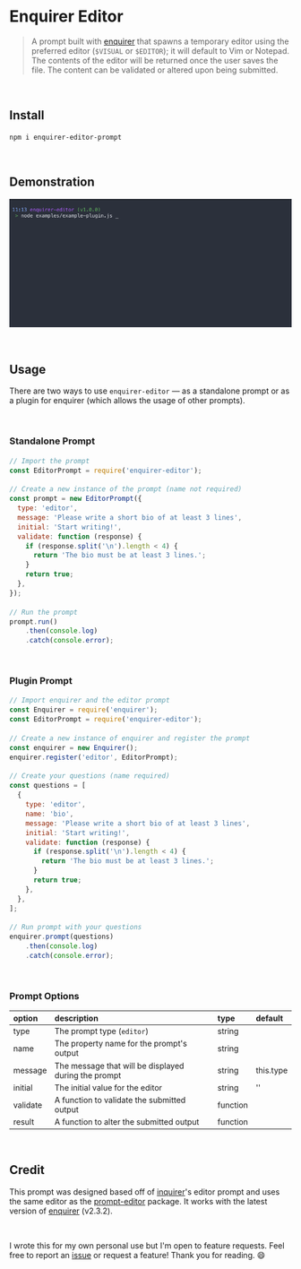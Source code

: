 # Enquirer Editor

> A prompt built with [enquirer](https://www.npmjs.com/package/enquirer) that spawns a temporary editor using the preferred editor (`$VISUAL` or `$EDITOR`); it will default to Vim or Notepad. The contents of the editor will be returned once the user saves the file. The content can be validated or altered upon being submitted.

&nbsp;

## **Install**

```
npm i enquirer-editor-prompt
```

&nbsp;

## **Demonstration**

![Editor Preview](./resources/editor.gif)

&nbsp;

## **Usage**

There are two ways to use `enquirer-editor` — as a standalone prompt or as a plugin for enquirer (which allows the usage of other prompts).

&nbsp;

### **Standalone Prompt**
```javascript
// Import the prompt
const EditorPrompt = require('enquirer-editor');

// Create a new instance of the prompt (name not required)
const prompt = new EditorPrompt({
  type: 'editor',
  message: 'Please write a short bio of at least 3 lines',
  initial: 'Start writing!',
  validate: function (response) {
    if (response.split('\n').length < 4) {
      return 'The bio must be at least 3 lines.';
    }
    return true;
  },
});

// Run the prompt
prompt.run()
    .then(console.log)
    .catch(console.error);
```
&nbsp;

### **Plugin Prompt**
```javascript
// Import enquirer and the editor prompt
const Enquirer = require('enquirer');
const EditorPrompt = require('enquirer-editor');

// Create a new instance of enquirer and register the prompt
const enquirer = new Enquirer();
enquirer.register('editor', EditorPrompt);

// Create your questions (name required)
const questions = [
  {
    type: 'editor',
    name: 'bio',
    message: 'Please write a short bio of at least 3 lines',
    initial: 'Start writing!',
    validate: function (response) {
      if (response.split('\n').length < 4) {
        return 'The bio must be at least 3 lines.';
      }
      return true;
    },
  },
];

// Run prompt with your questions
enquirer.prompt(questions)
    .then(console.log)
    .catch(console.error);
```

&nbsp;

### **Prompt Options**

| option | description | type | default |
| :--- | :--- | :--- | :--- |
| type | The prompt type (`editor`) | string | |
| name | The property name for the prompt's output | string | |
| message | The message that will be displayed during the prompt | string | this.type |
| initial | The initial value for the editor | string | '' |
| validate | A function to validate the submitted output | function | |
| result | A function to alter the submitted output | function | |

&nbsp;

## **Credit**

This prompt was designed based off of [inquirer](https://www.npmjs.com/package/inquirer)'s editor prompt and uses the same editor as the [prompt-editor](https://www.npmjs.com/package/prompt-editor) package. It works with the latest version of [enquirer](https://www.npmjs.com/package/enquirer) (v2.3.2).

&nbsp;

I wrote this for my own personal use but I'm open to feature requests. Feel free to report an [issue](https://github.com/ginsm/enquirer-editor/issues) or request a feature! Thank you for reading. 😄
